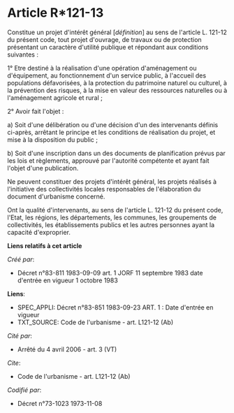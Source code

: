 # Article R*121-13

Constitue un projet d'intérêt général [*définition*] au sens de l'article L. 121-12 du présent code, tout projet d'ouvrage,
de travaux ou de protection présentant un caractère d'utilité publique et répondant aux conditions suivantes :

1° Etre destiné à la réalisation d'une opération d'aménagement ou d'équipement, au fonctionnement d'un service public, à
l'accueil des populations défavorisées, à la protection du patrimoine naturel ou culturel, à la prévention des risques, à la
mise en valeur des ressources naturelles ou à l'aménagement agricole et rural ;

2° Avoir fait l'objet :

a) Soit d'une délibération ou d'une décision d'un des intervenants définis ci-après, arrêtant le principe et les conditions
de réalisation du projet, et mise à la disposition du public ;

b) Soit d'une inscription dans un des documents de planification prévus par les lois et règlements, approuvé par l'autorité
compétente et ayant fait l'objet d'une publication.

Ne peuvent constituer des projets d'intérêt général, les projets réalisés à l'initiative des collectivités locales
responsables de l'élaboration du document d'urbanisme concerné.

Ont la qualité d'intervenants, au sens de l'article L. 121-12 du présent code, l'Etat, les régions, les départements, les
communes, les groupements de collectivités, les établissements publics et les autres personnes ayant la capacité
d'exproprier.

**Liens relatifs à cet article**

_Créé par_:

  - Décret n°83-811 1983-09-09 art. 1 JORF 11 septembre 1983 date d'entrée en vigueur  1 octobre 1983

**Liens**:

  - SPEC_APPLI: Décret n°83-851 1983-09-23 ART. 1 : Date d'entrée en vigueur
  - TXT_SOURCE: Code de l'urbanisme - art. L121-12 (Ab)

_Cité par_:

  - Arrêté du 4 avril 2006 - art. 3 (VT)

_Cite_:

  - Code de l'urbanisme - art. L121-12 (Ab)

_Codifié par_:

  - Décret n°73-1023 1973-11-08
